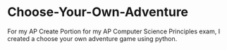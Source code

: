 # Choose-Your-Own-Adventure
For my AP Create Portion for my AP Computer Science Principles exam, I created a choose your own adventure game using python. 
